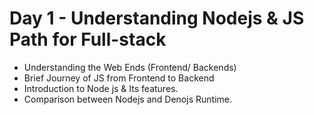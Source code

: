# Day 1 - Understanding Nodejs & JS Path for Full-stack
* Understanding the Web Ends (Frontend/ Backends)
* Brief Journey of JS from Frontend  to  Backend
* Introduction to Node js & Its features.
* Comparison between Nodejs and Denojs Runtime.